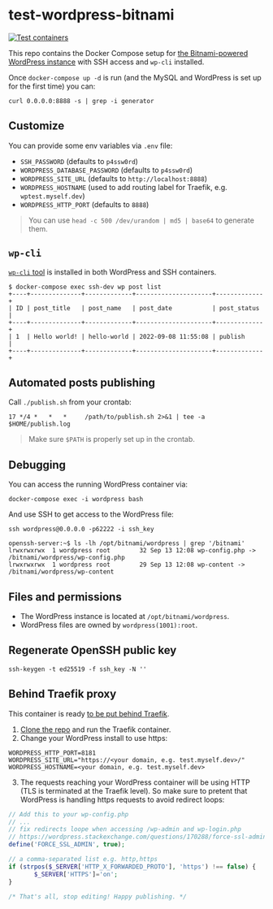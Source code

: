 test-wordpress-bitnami
======================
[![Test containers](https://github.com/macbre/test-wordpress-bitnami/actions/workflows/ci.yml/badge.svg)](https://github.com/macbre/test-wordpress-bitnami/actions/workflows/ci.yml)

This repo contains the Docker Compose setup for [the Bitnami-powered WordPress instance](https://hub.docker.com/r/bitnami/wordpress/) with SSH access and `wp-cli` installed.

Once `docker-compose up -d` is run (and the MySQL and WordPress is set up for the first time) you can:

```
curl 0.0.0.0:8888 -s | grep -i generator
```

## Customize

You can provide some env variables via `.env` file:

* `SSH_PASSWORD` (defaults to `p4ssw0rd`)
* `WORDPRESS_DATABASE_PASSWORD` (defaults to `p4ssw0rd`)
* `WORDPRESS_SITE_URL` (defaults to `http://localhost:8888`)
* `WORDPRESS_HOSTNAME` (used to add routing label for Traefik, e.g. `wptest.myself.dev`)
* `WORDPRESS_HTTP_PORT` (defaults to `8888`)

> You can use `head -c 500 /dev/urandom | md5 | base64` to generate them.

## `wp-cli`

[`wp-cli` tool](https://wp-cli.org/) is installed in both WordPress and SSH containers.

```
$ docker-compose exec ssh-dev wp post list
+----+--------------+-------------+---------------------+-------------+
| ID | post_title   | post_name   | post_date           | post_status |
+----+--------------+-------------+---------------------+-------------+
| 1  | Hello world! | hello-world | 2022-09-08 11:55:08 | publish     |
+----+--------------+-------------+---------------------+-------------+
```

## Automated posts publishing

Call `./publish.sh` from your crontab:

```
17 */4 *   *   *     /path/to/publish.sh 2>&1 | tee -a $HOME/publish.log
```

> Make sure `$PATH` is properly set up in the crontab.

## Debugging 

You can access the running WordPress container via:

```
docker-compose exec -i wordpress bash
```

And use SSH to get access to the WordPress file:

```
ssh wordpress@0.0.0.0 -p62222 -i ssh_key

openssh-server:~$ ls -lh /opt/bitnami/wordpress | grep '/bitnami'
lrwxrwxrwx  1 wordpress root        32 Sep 13 12:08 wp-config.php -> /bitnami/wordpress/wp-config.php
lrwxrwxrwx  1 wordpress root        29 Sep 13 12:08 wp-content -> /bitnami/wordpress/wp-content
```

## Files and permissions

* The WordPress instance is located at `/opt/bitnami/wordpress`.
* WordPress files are owned by `wordpress(1001):root`.

## Regenerate OpenSSH public key

```
ssh-keygen -t ed25519 -f ssh_key -N ''
```

## Behind Traefik proxy

This container is ready [to be put behind Traefik](https://github.com/macbre/docker-traefik).

1. [Clone the repo](https://github.com/macbre/docker-traefik) and run the Traefik container. 
2. Change your WordPress install to use https:

```
WORDPRESS_HTTP_PORT=8181
WORDPRESS_SITE_URL="https://<your domain, e.g. test.myself.dev>/"
WORDPRESS_HOSTNAME=<your domain, e.g. test.myself.dev>
```

3. The requests reaching your WordPress container will be using HTTP (TLS is terminated at the Traefik level). So make sure to pretent that WordPress is handling https requests to avoid redirect loops:

```php
// Add this to your wp-config.php
// ...
// fix redirects loope when accessing /wp-admin and wp-login.php
// https://wordpress.stackexchange.com/questions/170288/force-ssl-admin-not-working
define('FORCE_SSL_ADMIN', true);

// a comma-separated list e.g. http,https
if (strpos($_SERVER['HTTP_X_FORWARDED_PROTO'], 'https') !== false) {
       $_SERVER['HTTPS']='on';
}

/* That's all, stop editing! Happy publishing. */
```
